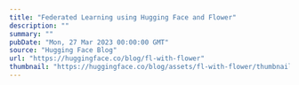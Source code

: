 ```yaml
---
title: "Federated Learning using Hugging Face and Flower"
description: ""
summary: ""
pubDate: "Mon, 27 Mar 2023 00:00:00 GMT"
source: "Hugging Face Blog"
url: "https://huggingface.co/blog/fl-with-flower"
thumbnail: "https://huggingface.co/blog/assets/fl-with-flower/thumbnail.png"
---
```


